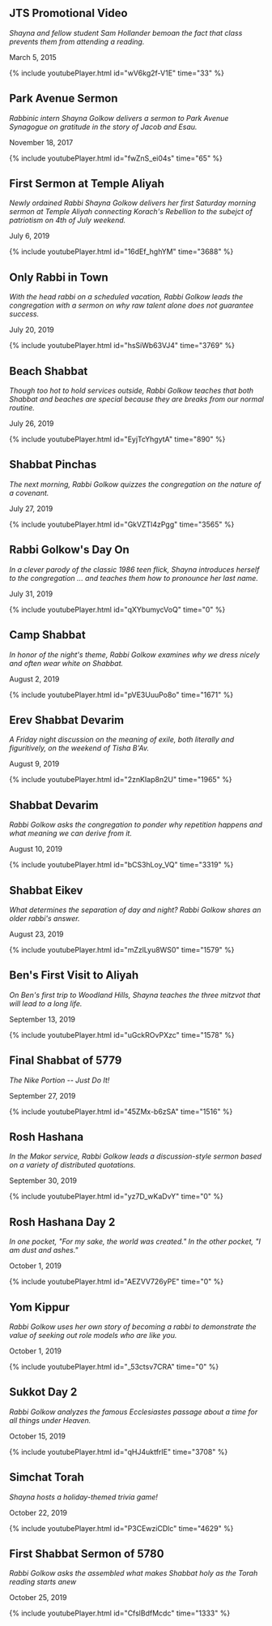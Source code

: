 ## JTS Promotional Video
*Shayna and fellow student Sam Hollander bemoan the fact that class prevents them from attending a reading.*

March 5, 2015

{% include youtubePlayer.html id="wV6kg2f-V1E" time="33" %}


## Park Avenue Sermon
*Rabbinic intern Shayna Golkow delivers a sermon to Park Avenue Synagogue on gratitude in the story of Jacob and Esau.*

November 18, 2017

{% include youtubePlayer.html id="fwZnS_ei04s" time="65" %}


## First Sermon at Temple Aliyah
*Newly ordained Rabbi Shayna Golkow delivers her first Saturday morning sermon at Temple Aliyah connecting Korach's Rebellion to the subejct of patriotism on 4th of July weekend.*

July 6, 2019

{% include youtubePlayer.html id="16dEf_hghYM" time="3688" %}


## Only Rabbi in Town
*With the head rabbi on a scheduled vacation, Rabbi Golkow leads the congregation with a sermon on why raw talent alone does not guarantee success.*

July 20, 2019

{% include youtubePlayer.html id="hsSiWb63VJ4" time="3769" %}


## Beach Shabbat
*Though too hot to hold services outside, Rabbi Golkow teaches that both Shabbat and beaches are special because they are breaks from our normal routine.*

July 26, 2019

{% include youtubePlayer.html id="EyjTcYhgytA" time="890" %}


## Shabbat Pinchas
*The next morning, Rabbi Golkow quizzes the congregation on the nature of a covenant.*

July 27, 2019

{% include youtubePlayer.html id="GkVZTl4zPgg" time="3565" %}


## Rabbi Golkow's Day On
*In a clever parody of the classic 1986 teen flick, Shayna introduces herself to the congregation ... and teaches them how to pronounce her last name.*

July 31, 2019

{% include youtubePlayer.html id="qXYbumycVoQ" time="0" %}


## Camp Shabbat
*In honor of the night's theme, Rabbi Golkow examines why we dress nicely and often wear white on Shabbat.*

August 2, 2019

{% include youtubePlayer.html id="pVE3UuuPo8o" time="1671" %}


## Erev Shabbat Devarim
*A Friday night discussion on the meaning of exile, both literally and figuritively, on the weekend of Tisha B'Av.*

August 9, 2019

{% include youtubePlayer.html id="2znKIap8n2U" time="1965" %}


## Shabbat Devarim
*Rabbi Golkow asks the congregation to ponder why repetition happens and what meaning we can derive from it.*

August 10, 2019

{% include youtubePlayer.html id="bCS3hLoy_VQ" time="3319" %}


## Shabbat Eikev
*What determines the separation of day and night? Rabbi Golkow shares an older rabbi's answer.*

August 23, 2019

{% include youtubePlayer.html id="mZzlLyu8WS0" time="1579" %}


## Ben's First Visit to Aliyah
*On Ben's first trip to Woodland Hills, Shayna teaches the three mitzvot that will lead to a long life.*

September 13, 2019

{% include youtubePlayer.html id="uGckROvPXzc" time="1578" %}


## Final Shabbat of 5779
*The Nike Portion -- Just Do It!*

September 27, 2019

{% include youtubePlayer.html id="45ZMx-b6zSA" time="1516" %}


## Rosh Hashana
*In the Makor service, Rabbi Golkow leads a discussion-style sermon based on a variety of distributed quotations.*

September 30, 2019

{% include youtubePlayer.html id="yz7D_wKaDvY" time="0" %}


## Rosh Hashana Day 2
*In one pocket, "For my sake, the world was created." In the other pocket, "I am dust and ashes."*

October 1, 2019

{% include youtubePlayer.html id="AEZVV726yPE" time="0" %}


## Yom Kippur
*Rabbi Golkow uses her own story of becoming a rabbi to demonstrate the value of seeking out role models who are like you.*

October 1, 2019

{% include youtubePlayer.html id="_53ctsv7CRA" time="0" %}


## Sukkot Day 2
*Rabbi Golkow analyzes the famous Ecclesiastes passage about a time for all things under Heaven.*

October 15, 2019

{% include youtubePlayer.html id="qHJ4uktfrIE" time="3708" %}


## Simchat Torah
*Shayna hosts a holiday-themed trivia game!*

October 22, 2019

{% include youtubePlayer.html id="P3CEwziCDlc" time="4629" %}


## First Shabbat Sermon of 5780
*Rabbi Golkow asks the assembled what makes Shabbat holy as the Torah reading starts anew*

October 25, 2019

{% include youtubePlayer.html id="CfslBdfMcdc" time="1333" %}


